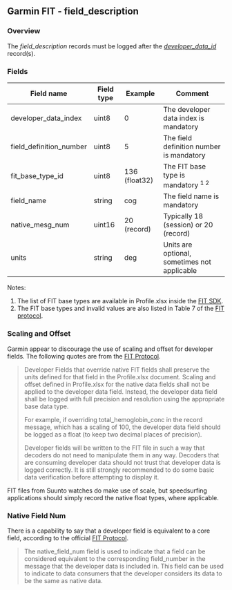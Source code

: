 ## Garmin FIT - field_description

### Overview

The *field_description* records must be logged after the [*developer_data_id*](../developer_data_id/README.md) record(s).



### Fields

| Field name              | Field type | Example       | Comment                                       |
| ----------------------- | ---------- | ------------- | --------------------------------------------- |
| developer_data_index    | uint8      | 0             | The developer data index is mandatory         |
| field_definition_number | uint8      | 5             | The field definition number is mandatory      |
| fit_base_type_id        | uint8      | 136 (float32) | The FIT base type is mandatory <sup>1 2</sup> |
| field_name              | string     | cog           | The field name is mandatory                   |
| native_mesg_num         | uint16     | 20 (record)   | Typically 18 (session) or 20 (record)         |
| units                   | string     | deg           | Units are optional, sometimes not applicable  |

Notes:

1. The list of FIT base types are available in Profile.xlsx inside the [FIT SDK](https://developer.garmin.com/fit/download/).
2. The FIT base types and invalid values are also listed in Table 7 of the [FIT protocol](https://developer.garmin.com/fit/protocol/).



### Scaling and Offset

Garmin appear to discourage the use of scaling and offset for developer fields. The following quotes are from the [FIT Protocol](https://developer.garmin.com/fit/protocol/).

> Developer Fields that override native FIT fields shall preserve the units defined for that field in the Profile.xlsx document. Scaling and offset defined in Profile.xlsx for the native data fields shall not be applied to the developer data field. Instead, the developer data field shall be logged with full precision and resolution using the appropriate base data type.
>
> For example, if overriding total_hemoglobin_conc in the record message, which has a scaling of 100, the developer data field should be logged as a float (to keep two decimal places of precision).
>
> Developer fields will be written to the FIT file in such a way that decoders do not need to manipulate them in any way. Decoders that are consuming developer data should not trust that developer data is logged correctly. It is still strongly recommended to do some basic data verification before attempting to display it.

FIT files from Suunto watches do make use of scale, but speedsurfing applications should simply record the native float types, where applicable.



### Native Field Num

There is a capability to say that a developer field is equivalent to a core field, according to the official [FIT Protocol](https://developer.garmin.com/fit/protocol/).

> The native_field_num field is used to indicate that a field can be considered equivalent to the corresponding field_number in the message that the developer data is included in. This field can be used to indicate to data consumers that the developer considers its data to be the same as native data.